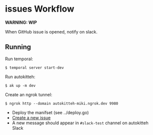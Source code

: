 # issues Workflow

**WARNING: WIP**

When GitHub issue is opened, notify on slack.

## Running

Run temporal:

```
$ temporal server start-dev
```

Run autokitteh:

```
$ ak up -m dev
```

Create an ngrok tunnel:

```
$ ngrok http --domain autokitteh-miki.ngrok.dev 9980
```

- Deploy the manifset (see ../deploy.go)
- [Create a new issue][issue]
- A new message should appear in `#slack-test` channel on autokitteh Slack



[issue]: https://github.com/testkitteh/miki/issues/
